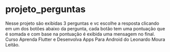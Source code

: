 # projeto_perguntas

Nesse projeto são exibidas 3 perguntas e vc escolhe a resposta clicando em um dos botões abaixo da pergunta, cada botão tem uma pontuação que é somada e com base na pontuação é exibida uma mensagem no final.
Curso Aprenda Flutter e Desenvolva Apps Para Android do Leonardo Moura Leitão.


